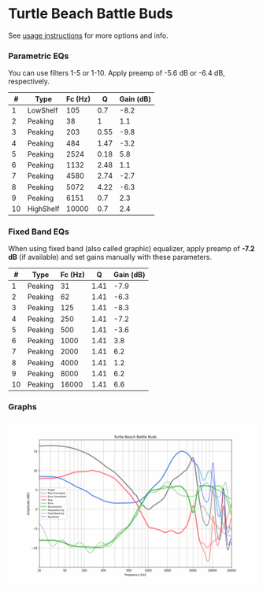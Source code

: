 # Turtle Beach Battle Buds
See [usage instructions](https://github.com/jaakkopasanen/AutoEq#usage) for more options and info.

### Parametric EQs
You can use filters 1-5 or 1-10. Apply preamp of -5.6 dB or -6.4 dB, respectively.

|   # | Type      |   Fc (Hz) |    Q |   Gain (dB) |
|-----|-----------|-----------|------|-------------|
|   1 | LowShelf  |       105 | 0.7  |        -8.2 |
|   2 | Peaking   |        38 | 1    |         1.1 |
|   3 | Peaking   |       203 | 0.55 |        -9.8 |
|   4 | Peaking   |       484 | 1.47 |        -3.2 |
|   5 | Peaking   |      2524 | 0.18 |         5.8 |
|   6 | Peaking   |      1132 | 2.48 |         1.1 |
|   7 | Peaking   |      4580 | 2.74 |        -2.7 |
|   8 | Peaking   |      5072 | 4.22 |        -6.3 |
|   9 | Peaking   |      6151 | 0.7  |         2.3 |
|  10 | HighShelf |     10000 | 0.7  |         2.4 |

### Fixed Band EQs
When using fixed band (also called graphic) equalizer, apply preamp of **-7.2 dB** (if available) and set gains manually with these parameters.

|   # | Type    |   Fc (Hz) |    Q |   Gain (dB) |
|-----|---------|-----------|------|-------------|
|   1 | Peaking |        31 | 1.41 |        -7.9 |
|   2 | Peaking |        62 | 1.41 |        -6.3 |
|   3 | Peaking |       125 | 1.41 |        -8.3 |
|   4 | Peaking |       250 | 1.41 |        -7.2 |
|   5 | Peaking |       500 | 1.41 |        -3.6 |
|   6 | Peaking |      1000 | 1.41 |         3.8 |
|   7 | Peaking |      2000 | 1.41 |         6.2 |
|   8 | Peaking |      4000 | 1.41 |         1.2 |
|   9 | Peaking |      8000 | 1.41 |         6.2 |
|  10 | Peaking |     16000 | 1.41 |         6.6 |

### Graphs
![](./Turtle%20Beach%20Battle%20Buds.png)
